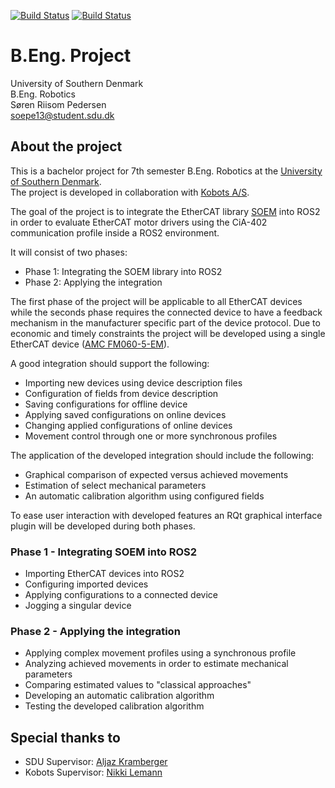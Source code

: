 [![Build Status](https://github.com/PoSRP/soepe13-be-project/actions/workflows/latex.yaml/badge.svg?branch=master)](https://github.com/PoSRP/soepe13-be-project/actions)
[![Build Status](https://github.com/PoSRP/soepe13-be-project/actions/workflows/ros2.yaml/badge.svg?branch=master)](https://github.com/PoSRP/soepe13-be-project/actions)  

# B.Eng. Project
University of Southern Denmark  
B.Eng. Robotics  
Søren Riisom Pedersen  
soepe13@student.sdu.dk  

## About the project
This is a bachelor project for 7th semester B.Eng. Robotics at the 
[University of Southern Denmark](https://www.sdu.dk/en).  
The project is developed in collaboration with [Kobots A/S](https://kobots.com/en/).  

The goal of the project is to integrate the EtherCAT library 
[SOEM](https://openethercatsociety.github.io/) 
into ROS2 in order to evaluate EtherCAT motor drivers using the CiA-402 communication profile 
inside a ROS2 environment. 

It will consist of two phases:
  - Phase 1: Integrating the SOEM library into ROS2
  - Phase 2: Applying the integration

The first phase of the project will be applicable to all EtherCAT devices while the seconds phase 
requires the connected device to have a feedback mechanism in the manufacturer specific part of 
the device protocol. Due to economic and timely constraints the project will be developed using a 
single EtherCAT device ([AMC FM060-5-EM](https://www.a-m-c.com/product/fm060-5-em/)).

A good integration should support the following:
  - Importing new devices using device description files
  - Configuration of fields from device description
  - Saving configurations for offline device 
  - Applying saved configurations on online devices
  - Changing applied configurations of online devices
  - Movement control through one or more synchronous profiles

The application of the developed integration should include the following:
  - Graphical comparison of expected versus achieved movements
  - Estimation of select mechanical parameters
  - An automatic calibration algorithm using configured fields

To ease user interaction with developed features an RQt graphical interface plugin will be developed 
during both phases. 

### Phase 1 - Integrating SOEM into ROS2
  - Importing EtherCAT devices into ROS2
  - Configuring imported devices
  - Applying configurations to a connected device
  - Jogging a singular device

### Phase 2 - Applying the integration
  - Applying complex movement profiles using a synchronous profile
  - Analyzing achieved movements in order to estimate mechanical parameters
  - Comparing estimated values to "classical approaches"
  - Developing an automatic calibration algorithm 
  - Testing the developed calibration algorithm 

## Special thanks to

- SDU Supervisor: [Aljaz Kramberger](https://portal.findresearcher.sdu.dk/en/persons/alja%C5%BE-kramberger/)
- Kobots Supervisor: [Nikki Lemann](https://dk.linkedin.com/in/nikkilemann)
